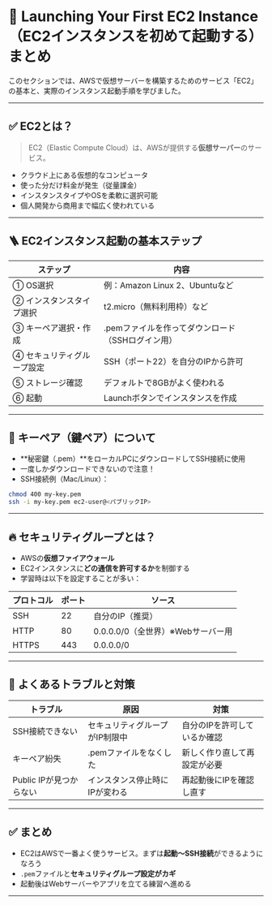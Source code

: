 
# 🚀 Launching Your First EC2 Instance（EC2インスタンスを初めて起動する）まとめ

このセクションでは、AWSで仮想サーバーを構築するためのサービス「EC2」の基本と、実際のインスタンス起動手順を学びました。

---

## ✅ EC2とは？

> EC2（Elastic Compute Cloud）は、AWSが提供する**仮想サーバー**のサービス。

- クラウド上にある仮想的なコンピュータ
- 使った分だけ料金が発生（従量課金）
- インスタンスタイプやOSを柔軟に選択可能
- 個人開発から商用まで幅広く使われている

---

## 🪜 EC2インスタンス起動の基本ステップ

| ステップ | 内容 |
|----------|------|
| ① OS選択 | 例：Amazon Linux 2、Ubuntuなど |
| ② インスタンスタイプ選択 | t2.micro（無料利用枠）など |
| ③ キーペア選択・作成 | .pemファイルを作ってダウンロード（SSHログイン用） |
| ④ セキュリティグループ設定 | SSH（ポート22）を自分のIPから許可 |
| ⑤ ストレージ確認 | デフォルトで8GBがよく使われる |
| ⑥ 起動 | Launchボタンでインスタンスを作成 |

---

## 🔐 キーペア（鍵ペア）について

- **秘密鍵（.pem）**をローカルPCにダウンロードしてSSH接続に使用
- 一度しかダウンロードできないので注意！
- SSH接続例（Mac/Linux）：

```bash
chmod 400 my-key.pem
ssh -i my-key.pem ec2-user@<パブリックIP>
```

---

## 🔥 セキュリティグループとは？

- AWSの**仮想ファイアウォール**
- EC2インスタンスに**どの通信を許可するか**を制御する
- 学習時は以下を設定することが多い：

| プロトコル | ポート | ソース |
|------------|--------|--------|
| SSH        | 22     | 自分のIP（推奨） |
| HTTP       | 80     | 0.0.0.0/0（全世界）※Webサーバー用 |
| HTTPS      | 443    | 0.0.0.0/0 |

---

## 📌 よくあるトラブルと対策

| トラブル | 原因 | 対策 |
|----------|------|------|
| SSH接続できない | セキュリティグループがIP制限中 | 自分のIPを許可しているか確認 |
| キーペア紛失 | .pemファイルをなくした | 新しく作り直して再設定が必要 |
| Public IPが見つからない | インスタンス停止時にIPが変わる | 再起動後にIPを確認し直す |

---

## ✅ まとめ

- EC2はAWSで一番よく使うサービス。まずは**起動〜SSH接続**ができるようになろう
- `.pem`ファイルと**セキュリティグループ設定がカギ**
- 起動後はWebサーバーやアプリを立てる練習へ進める

---
